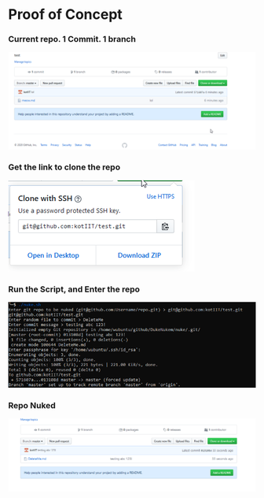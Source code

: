 # Proof of Concept
### Current repo. 1 Commit. 1 branch
![Image](Images/Repo_Here.png)

### Get the link to clone the repo
![Image](Images/Repo_Link.png)

### Run the Script, and Enter the repo
![Image](Images/Bash_Output.png)

### Repo Nuked
![Image](Images/Done.png)